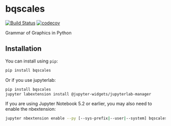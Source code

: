 # bqscales

[![Build Status](https://travis-ci.org/bqplot/bqscales.svg?branch=master)](https://travis-ci.org/bqplot/bqscales)
[![codecov](https://codecov.io/gh/bqplot/bqscales/branch/master/graph/badge.svg)](https://codecov.io/gh/bqplot/bqscales)


Grammar of Graphics in Python

## Installation

You can install using `pip`:

```bash
pip install bqscales
```

Or if you use jupyterlab:

```bash
pip install bqscales
jupyter labextension install @jupyter-widgets/jupyterlab-manager
```

If you are using Jupyter Notebook 5.2 or earlier, you may also need to enable
the nbextension:

```bash
jupyter nbextension enable --py [--sys-prefix|--user|--system] bqscales
```

